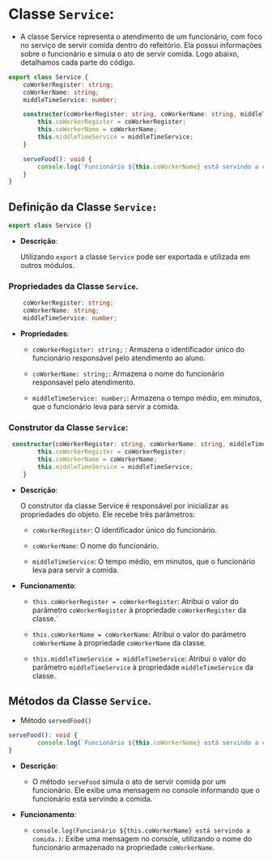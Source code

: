 # Classe `Service`:
-  A classe Service representa o atendimento de um funcionário, com foco no serviço de servir comida dentro do refeitório. Ela possui informações sobre o funcionário e simula o ato de servir comida. Logo abaixo, detalhamos cada parte do código.
```typescript
export class Service {
    coWorkerRegister: string; 
    coWorkerName: string; 
    middleTimeService: number; 

    constructor(coWorkerRegister: string, coWorkerName: string, middleTimeService: number) {
        this.coWorkerRegister = coWorkerRegister; 
        this.coWorkerName = coWorkerName; 
        this.middleTimeService = middleTimeService; 
    }

    serveFood(): void {
        console.log(`Funcionário ${this.coWorkerName} está servindo a comida.`);
    }
}
```

## Definição da Classe `Service:`
```typescript
export class Service {}
```
- **Descrição**:

    Utilizando `export` a classe `Service` pode ser exportada e utilizada em outros módulos.

### Propriedades da Classe `Service`.
```Typescript
    coWorkerRegister: string;
    coWorkerName: string; 
    middleTimeService: number; 
```
- **Propriedades**:
    - `coWorkerRegister: string;` : Armazena o identificador único do funcionário responsável pelo atendimento ao aluno.

    - `coWorkerName: string;`: Armazena o nome do funcionário responsavel pelo atendimento.

    -  `middleTimeService: number;`: Armazena o tempo médio, em minutos, que o funcionário leva para servir a comida.

### Construtor da Classe `Service`:
```typescript
 constructor(coWorkerRegister: string, coWorkerName: string, middleTimeService: number) {
        this.coWorkerRegister = coWorkerRegister; 
        this.coWorkerName = coWorkerName; 
        this.middleTimeService = middleTimeService; 
    }
```
- **Descrição**:

    O construtor da classe Service é responsável por inicializar as propriedades do objeto. Ele recebe três parâmetros:
    - `coWorkerRegister`: O identificador único do funcionário.

    - `coWorkerName`: O nome do funcionário.

    - `middleTimeService`: O tempo médio, em minutos, que o funcionário leva para servir a comida.
- **Funcionamento**:
    - `this.coWorkerRegister = coWorkerRegister`: Atribui o valor do parâmetro `coWorkerRegister` à propriedade `coWorkerRegister` da classe.`

    - `this.coWorkerName = coWorkerName`: Atribui o valor do parâmetro `coWorkerName` à propriedade `coWorkerName` da classe. 

    - `this.middleTimeService = middleTimeService`: Atribui o valor do parâmetro `middleTimeService` à propriedade `middleTimeService` da classe.

## Métodos da Classe `Service`.
- Método `servedFood()`
```typescript
serveFood(): void {
        console.log(`Funcionário ${this.coWorkerName} está servindo a comida.`);
}
```
- **Descrição**:

    - O método `serveFood` simula o ato de servir comida por um funcionário. Ele exibe uma mensagem no console informando que o funcionário está servindo a comida.
- **Funcionamento**: 
    - `console.log(Funcionário ${this.coWorkerName} está servindo a comida.)`: Exibe uma mensagem no console, utilizando o nome do funcionário armazenado na propriedade `coWorkerName`.